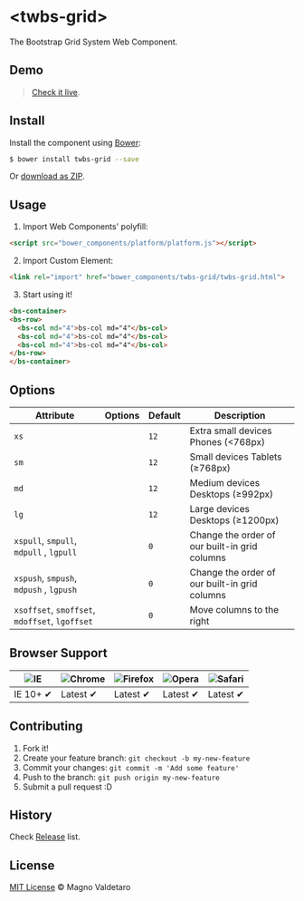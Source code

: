 # &lt;twbs-grid&gt;

The Bootstrap Grid System Web Component.

## Demo
> [Check it live](http://ifly9.com.br/webcomponents/twbs-grid/).

## Install

Install the component using [Bower](http://bower.io/):

```sh
$ bower install twbs-grid --save
```

Or [download as ZIP](https://github.com/mvaldetaro/twbs-grid/archive/master.zip).

## Usage

1. Import Web Components' polyfill:

  ```html
<script src="bower_components/platform/platform.js"></script>
  ```

2. Import Custom Element:

  ```html
<link rel="import" href="bower_components/twbs-grid/twbs-grid.html">
  ```

3. Start using it!

  ```html
<bs-container>
  <bs-row>
    <bs-col md="4">bs-col md="4"</bs-col>
    <bs-col md="4">bs-col md="4"</bs-col>
    <bs-col md="4">bs-col md="4"</bs-col>
  </bs-row>
</bs-container>
  ```

## Options

Attribute                                      | Options | Default   | Description
---                                            | ---     | ---       | ---
`xs`                                           |         | `12`      | Extra small devices Phones (<768px)
`sm`                                           |         | `12`      | Small devices Tablets (≥768px)
`md`                                           |         | `12`      | Medium devices Desktops (≥992px)
`lg`                                           |         | `12`      | Large devices Desktops (≥1200px)
`xspull`, `smpull`, `mdpull` , `lgpull`        |         | `0`       | Change the order of our built-in grid columns
`xspush`, `smpush`, `mdpush` , `lgpush`        |         | `0`       | Change the order of our built-in grid columns
`xsoffset`, `smoffset`, `mdoffset`, `lgoffset` |         | `0`       | Move columns to the right

## Browser Support

![IE](https://raw.github.com/paulirish/browser-logos/master/internet-explorer/internet-explorer_48x48.png) | ![Chrome](https://raw.github.com/paulirish/browser-logos/master/chrome/chrome_48x48.png) | ![Firefox](https://raw.github.com/paulirish/browser-logos/master/firefox/firefox_48x48.png) | ![Opera](https://raw.github.com/paulirish/browser-logos/master/opera/opera_48x48.png) | ![Safari](https://raw.github.com/paulirish/browser-logos/master/safari/safari_48x48.png)
--- | --- | --- | --- | --- |
IE 10+ ✔ | Latest ✔ | Latest ✔ | Latest ✔ | Latest ✔ |

## Contributing

1. Fork it!
2. Create your feature branch: `git checkout -b my-new-feature`
3. Commit your changes: `git commit -m 'Add some feature'`
4. Push to the branch: `git push origin my-new-feature`
5. Submit a pull request :D

## History

Check [Release](https://github.com/mvaldetaro/twbs-grid/releases) list.

## License

[MIT License](http://mvaldetaro.mit-license.org/) © Magno Valdetaro
